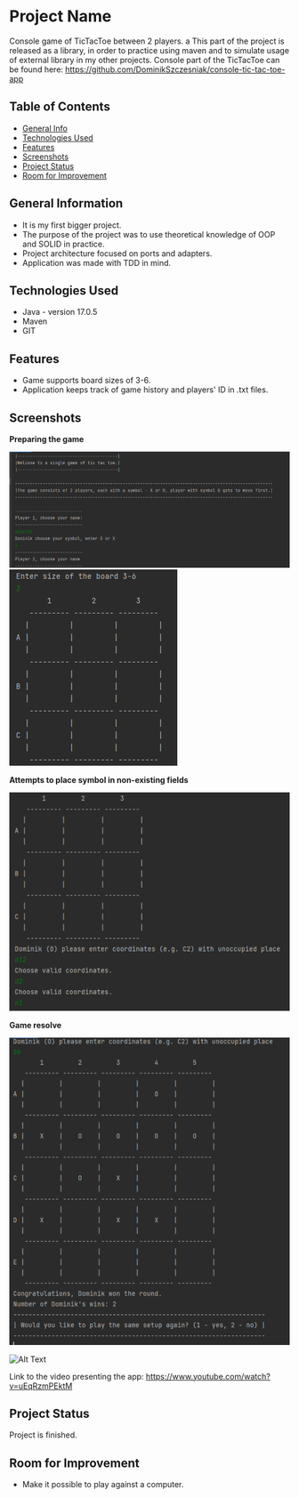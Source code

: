 # Project Name
Console game of TicTacToe between 2 players.        a
This part of the project is released as a library, in order to practice using maven and to simulate usage of external 
library in my other projects. Console part of the TicTacToe can be found here: https://github.com/DominikSzczesniak/console-tic-tac-toe-app

## Table of Contents
* [General Info](#general-information)
* [Technologies Used](#technologies-used)
* [Features](#features)
* [Screenshots](#screenshots)
* [Project Status](#project-status)
* [Room for Improvement](#room-for-improvement)



## General Information
- It is my first bigger project.
- The purpose of the project was to use theoretical knowledge of OOP and SOLID in practice.
- Project architecture focused on ports and adapters.
- Application was made with TDD in mind.



## Technologies Used
- Java - version 17.0.5
- Maven
- GIT


## Features
- Game supports board sizes of 3-6.
- Application keeps track of game history and players' ID in .txt files.


## Screenshots
**Preparing the game**

![img_1.png](resources/img_1.png)
![img.png](resources/img.png)

**Attempts to place symbol in non-existing fields**

![img_2.png](resources/img_2.png)

**Game resolve**

![img_3.png](resources/img_3.png)

![Alt Text](https://media.giphy.com/media/v1.Y2lkPTc5MGI3NjExZGY3ZDk2MjBmMzJiNWM2ZWE5NWZhMTc3NDI2OGM2ZTY0MTM0OTJhMiZjdD1n/T9IZDMQIzadRbIdtwI/giphy.gif)

Link to the video presenting the app: https://www.youtube.com/watch?v=uEqRzmPEktM

## Project Status
Project is finished.


## Room for Improvement
- Make it possible to play against a computer.
